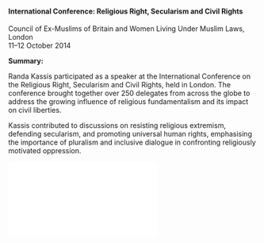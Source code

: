 <h4>International Conference: Religious Right, Secularism and Civil Rights</h4>

Council of Ex-Muslims of Britain and Women Living Under Muslim Laws, London  
11–12 October 2014
	
<b>Summary:</b>	

Randa Kassis participated as a speaker at the International Conference on the Religious Right, Secularism and Civil Rights, held in London. The conference brought together over 250 delegates from across the globe to address the growing influence of religious fundamentalism and its impact on civil liberties.

Kassis contributed to discussions on resisting religious extremism, defending secularism, and promoting universal human rights, emphasising the importance of pluralism and inclusive dialogue in confronting religiously motivated oppression.

![](127.pdf)
<p></p>
